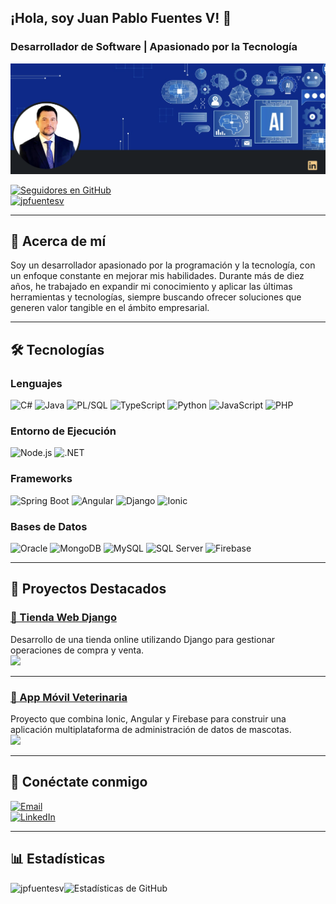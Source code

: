 ## ¡Hola, soy Juan Pablo Fuentes V! 👋  

### Desarrollador de Software | Apasionado por la Tecnología  

![Banner](https://github.com/jpfuentesv/jpfuentesv/blob/main/banner.png)  

[![Seguidores en GitHub](https://img.shields.io/github/followers/jpfuentesv?label=Sígueme%20en%20GitHub&style=social)](https://github.com/jpfuentesv)  
<a href="https://github.com/jpfuentesv"><img src="https://komarev.com/ghpvc/?username=jpfuentesv&label=Visitas&color=0e75b6&style=flat" alt="jpfuentesv"></a>  

---

## 🌟 Acerca de mí  

Soy un desarrollador apasionado por la programación y la tecnología, con un enfoque constante en mejorar mis habilidades. Durante más de diez años, he trabajado en expandir mi conocimiento y aplicar las últimas herramientas y tecnologías, siempre buscando ofrecer soluciones que generen valor tangible en el ámbito empresarial.  

---

## 🛠️ Tecnologías 

### **Lenguajes**  
![C#](https://img.shields.io/badge/C%23-239120.svg?style=flat&logo=c-sharp&logoColor=white) ![Java](https://img.shields.io/badge/Java-%23ED8B00.svg?style=flat&logo=java&logoColor=white) ![PL/SQL](https://img.shields.io/badge/PL%2FSQL-008000?style=flat&logo=oracle&logoColor=white) ![TypeScript](https://img.shields.io/badge/TypeScript-%23007ACC.svg?style=flat&logo=typescript&logoColor=white) ![Python](https://img.shields.io/badge/Python-3776AB?style=flat&logo=python&logoColor=white) ![JavaScript](https://img.shields.io/badge/JavaScript-%23F7DF1E.svg?style=flat&logo=javascript&logoColor=black) ![PHP](https://img.shields.io/badge/PHP-777BB4?style=flat&logo=php&logoColor=white)  

### **Entorno de Ejecución**  
![Node.js](https://img.shields.io/badge/Node.js-339933?style=flat&logo=nodedotjs&logoColor=white) ![.NET](https://img.shields.io/badge/.NET-512BD4?style=flat&logo=dotnet&logoColor=white)  

### **Frameworks**  
![Spring Boot](https://img.shields.io/badge/Spring%20Boot-6DB33F?style=flat&logo=spring-boot&logoColor=white) ![Angular](https://img.shields.io/badge/Angular-DD0031?style=flat&logo=angular&logoColor=white) ![Django](https://img.shields.io/badge/Django-092E20?style=flat&logo=django&logoColor=white) ![Ionic](https://img.shields.io/badge/Ionic-3880FF?style=flat&logo=ionic&logoColor=white)  

### **Bases de Datos**  
![Oracle](https://img.shields.io/badge/Oracle-F80000?style=flat&logo=oracle&logoColor=white) ![MongoDB](https://img.shields.io/badge/MongoDB-47A248?style=flat&logo=mongodb&logoColor=white) ![MySQL](https://img.shields.io/badge/MySQL-4479A1?style=flat&logo=mysql&logoColor=white) ![SQL Server](https://img.shields.io/badge/SQL%20Server-CC2927?style=flat&logo=microsoft-sql-server&logoColor=white) ![Firebase](https://img.shields.io/badge/Firebase-FFCA28?style=flat&logo=firebase&logoColor=black)  

---

## 📌 Proyectos Destacados  

### [🛒 Tienda Web Django](https://github.com/jpfuentesv/jpfuentesv89-Tienda_Web_Django)  
Desarrollo de una tienda online utilizando Django para gestionar operaciones de compra y venta.  
[![](https://img.shields.io/github/stars/jpfuentesv/jpfuentesv89-Tienda_Web_Django?style=social)](https://github.com/jpfuentesv/jpfuentesv89-Tienda_Web_Django)  

---

### [🐾 App Móvil Veterinaria](https://github.com/jpfuentesv/jpfuentesv89-IonicAngularFirebase)  
Proyecto que combina Ionic, Angular y Firebase para construir una aplicación multiplataforma de administración de datos de mascotas.  
[![](https://img.shields.io/github/stars/jpfuentesv/jpfuentesv89-IonicAngularFirebase?style=social)](https://github.com/jpfuentesv/jpfuentesv89-IonicAngularFirebase)  

---

## 🤝 Conéctate conmigo  
  
[![Email](https://img.shields.io/badge/Email-jpfuentesv%40outlook.com-blue?style=flat&logo=microsoft-outlook)](mailto:jpfuentesv@outlook.com)  
[![LinkedIn](https://img.shields.io/badge/LinkedIn-Juan%20Pablo%20Fuentes%20V-blue?style=flat&logo=linkedin)](https://www.linkedin.com/in/jpfuentesv)  

---

## 📊 Estadísticas  

<p><img align="left" src="https://github-readme-stats.vercel.app/api/top-langs?username=jpfuentesv&show_icons=true&locale=en&layout=compact" alt="jpfuentesv" /></p>  

![Estadísticas de GitHub](https://github-readme-stats.vercel.app/api?username=jpfuentesv&show_icons=true&count_private=true&include_all_commits=true&hide_border=true)  
